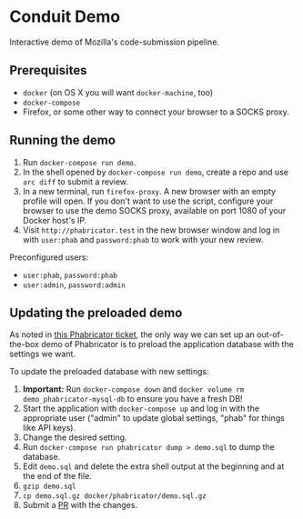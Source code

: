 # Conduit Demo

Interactive demo of Mozilla's code-submission pipeline.

## Prerequisites

 * `docker` (on OS X you will want `docker-machine`, too)
 * `docker-compose`
 * Firefox, or some other way to connect your browser to a SOCKS proxy.

## Running the demo

 1. Run `docker-compose run demo`.
 1. In the shell opened by `docker-compose run demo`, create a repo and
    use `arc diff` to submit a review.
 1. In a new terminal, run `firefox-proxy`.  A new browser with an empty
    profile will open.  If you don't want to use the script, configure your
    browser to use the demo SOCKS proxy, available on port 1080 of your Docker
    host's IP.
 1. Visit `http://phabricator.test` in the new browser window and log in
    with `user:phab` and `password:phab` to work with your new review.

Preconfigured users:
 * `user:phab`, `password:phab`
 * `user:admin`, `password:admin`

## Updating the preloaded demo

As noted in [this Phabricator ticket](https://secure.phabricator.com/T5310),
the only way we can set up an out-of-the-box demo of Phabricator is to preload
the application database with the settings we want.

To update the preloaded database with new settings:

 1. **Important:** Run `docker-compose down` and
    `docker volume rm demo_phabricator-mysql-db` to ensure you have a
    fresh DB!
 1. Start the application with `docker-compose up` and log in with the
    appropriate user ("admin" to update global settings, "phab" for
    things like API keys).
 1. Change the desired setting.
 1. Run `docker-compose run phabricator dump > demo.sql` to dump the
    database.
 1. Edit `demo.sql` and delete the extra shell output at the beginning and at
    the end of the file.
 1. `gzip demo.sql`
 1. `cp demo.sql.gz docker/phabricator/demo.sql.gz`
 1. Submit a [PR](https://github.com/mozilla-conduit/conduit-demo/pulls) with
    the changes.

